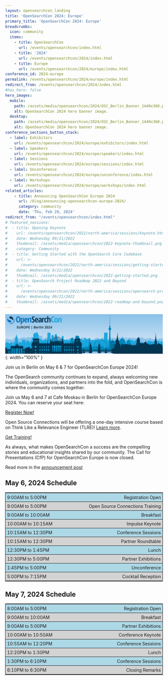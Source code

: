 ```yaml
---
layout: opensearchcon_landing
title: 'OpenSearchCon 2024: Europe'
primary_title: 'OpenSearchCon 2024: Europe'
breadcrumbs:
  icon: community
  items:
    - title: OpenSearchCon
      url: /events/opensearchcon/index.html
    - title: '2024'
      url: /events/opensearchcon/2024/index.html
    - title: Europe
      url: /events/opensearchcon/2024/europe/index.html
conference_id: 2024-europe
permalink: /events/opensearchcon/2024/europe/index.html
redirect_from: /events/opensearchcon/2024/index.html
#has_hero: false
hero_images:
  mobile:
    path: /assets/media/opensearchcon/2024/OSC_Berlin_Banner_1440x360.png
    alt: OpenSearchCon 2024 hero banner image.
  desktop:
    path: /assets/media/opensearchcon/2024/OSC_Berlin_Banner_1440x360.png
    alt: OpenSearchCon 2024 hero banner image.
conference_sections_button_stack:
  - label: Exhibitors
    url: /events/opensearchcon/2024/europe/exhibitors/index.html
  - label: Speakers
    url: /events/opensearchcon/2024/europe/speakers/index.html
  - label: Sessions
    url: /events/opensearchcon/2024/europe/sessions/index.html
  - label: Unconference
    url: /events/opensearchcon/2024/europe/unconference/index.html
  - label: Workshops
    url: /events/opensearchcon/2024/europe/workshops/index.html
related_articles:
    - title: Announcing OpenSearchCon Europe 2024
      url: /blog/announcing-opensearchcon-europe-2024/
      category: community
      date: 'Thu, Feb 29, 2024'
redirect_from: "/events/opensearchcon/index.html"
# featured_sessions:
#  - title: Opening Keynote
#    url: /events/opensearchcon/2022/north-america/sessions/keynote.html
#    date: Wednesday 09/21/2022
#    thumbnail: /assets/media/opensearchcon/2022-keynote-thumbnail.png
#    category: Community
#  - title: Getting Started with the OpenSearch Core Codebase
#    url: >-
#      /events/opensearchcon/2022/north-america/sessions/getting-started-with-opensearch-core-codebase.html
#    date: Wednesday 9/21/2022
#    thumbnail: /assets/media/opensearchcon/2022-getting-started.png
#  - title: OpenSearch Project Roadmap 2022 and Beyond
#    url: >-
#      /events/opensearchcon/2022/north-america/sessions/opensearch-project-roadmap-2022-and-beyond.html
#    date: Wednesday 09/21/2022
#    thumbnail: /assets/media/opensearchcon/2022-roadmap-and-beyond.png
---
```

![](/assets/media/opensearchcon/2024/OSC_Berlin_Banner_1440x360.png){: width="100%" }

Join us in Berlin on May 6 & 7 for OpenSearchCon Europe 2024!

The OpenSearch community continues to expand, always welcoming new individuals, organizations, and partners into the fold, and OpenSearchCon is where the community comes together.

Join us May 6 and 7 at Cafe Moskau in Berlin for OpenSearchCon Europe 2024. You can reserve your seat here: 
<div class="redesign-button-pair--wrapper">
            <div class="redesign-button--wrapper redesign-button--wrapper__text-only__dark">
                <a href="https://tickets.plainschwarz.com/opensearchconeu/c/PjtYoMWc8/" class="redesign-button--anchor">
                    Register Now!
                </a>
            </div>
</div>

Open Source Connections will be offering a one-day intensive course based on Think Like a Relevance Engineer (TLRE)! [Learn more](https://opensearch.org/events/opensearchcon/2024/europe/workshops/think-like-a-relevance-engineer-training.html).

<div class="redesign-button-pair--wrapper">
            <div class="redesign-button--wrapper redesign-button--wrapper__text-only__dark">
                <a href="https://www.eventbee.com/v/opensearch-tlre-intensive-at-opensearchcon-eu-24/event?eid=276614264#/tickets" class="redesign-button--anchor">
                    Get Training!
                </a>
            </div>
</div>

As always, what makes OpenSearchCon a success are the compelling stories and educational insights shared by our community. The Call for Presentations (CfP) for OpenSearchCon Europe is now closed. 

Read more in the [announcement post](https://opensearch.org/blog/announcing-opensearchcon-europe-2024/)

## May 6, 2024 Schedule

<style type="text/css">

.oscon2024-europe tr { border-bottom: 1px solid black; background: lightgray;}
.oscon2024-europe tr:nth-child(odd) { border-bottom: 1ps solid black; background: lightblue;}
.oscon2024-europe tr td:nth-child(even) { width: 100%; text-align: right; padding: 5px; }
.oscon2024-europe tr td:nth-child(odd) { white-space: nowrap; text-align: left; padding: 5px; }

</style>
<html>

<table class="oscon2024-europe" style="border: 1px solid black; width: 100%" width="100%">
<tr>
    <td>9:00AM to 5:00PM</td>
    <td>Registration Open</td>
</tr>
<tr>
    <td>9:00AM to 5:00PM</td>
    <td>Open Source Connections Training</td>
</tr>
<tr>
    <td>9:00AM to 10:00AM</td>
    <td>Breakfast</td>
</tr>
<tr>
    <td>10:00AM to 10:15AM</td>
    <td>Impulse Keynote</td>
</tr>
<tr>
    <td>10:15AM to 12:30PM</td>
    <td>Conference Sessions</td>
</tr>
<tr>
    <td>10:15AM to 12:30PM</td>
    <td>Partner Roundtable</td>
</tr>
<tr>
    <td>12:30PM to 1:45PM</td>
    <td>Lunch</td>
</tr>
<tr>
    <td>12:30PM to 5:00PM</td>
    <td>Partner Exhibitions</td>
</tr>
<tr>
    <td>1:45PM to 5:00PM</td>
    <td>Unconference</td>
</tr>
<tr>
    <td>5:00PM to 7:15PM</td>
    <td>Cocktail Reception</td>
</tr>
</table>
</html>

## May 7, 2024 Schedule
<html>
<table class="oscon2024-europe" style="border: 1px solid black; width: 100%" width="100%">
<tr>
    <td>8:00AM to 5:00PM</td>
    <td>Registration Open</td>
</tr>
<tr>
    <td>9:00AM to 10:00AM</td>
    <td>Breakfast</td>
</tr>
<tr>
    <td>9:00AM to 5:00PM</td>
    <td>Partner Exhibitions</td>
</tr>
<tr>
    <td>10:00AM to 10:50AM</td>
    <td>Conference Keynote</td>
</tr>
<tr>
    <td>10:55AM to 12:20PM</td>
    <td>Conference Sessions</td>
</tr>
<tr>
    <td>12:20PM to 1:30PM</td>
    <td>Lunch</td>
</tr>
<tr>
    <td>1:30PM to 6:10PM</td>
    <td>Conference Sessions</td>
</tr>
<tr>
    <td>6:10PM to 6:30PM</td>
    <td>Closing Remarks</td>
</tr>
</table>
</html>